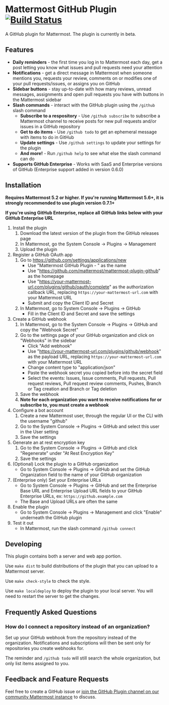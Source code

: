 # Mattermost GitHub Plugin [![Build Status](https://travis-ci.org/mattermost/mattermost-plugin-github.svg?branch=master)](https://travis-ci.org/mattermost/mattermost-plugin-github)

A GitHub plugin for Mattermost. The plugin is currently in beta.

## Features

* __Daily reminders__ - the first time you log in to Mattermost each day, get a post letting you know what issues and pull requests need your attention
* __Notifications__ - get a direct message in Mattermost when someone mentions you, requests your review, comments on or modifies one of your pull requests/issues, or assigns you on GitHub
* __Sidebar buttons__ - stay up-to-date with how many reviews, unread messages, assignments and open pull requests you have with buttons in the Mattermost sidebar
* __Slash commands__ - interact with the GitHub plugin using the `/github` slash command
    * __Subscribe to a respository__ - Use `/github subscribe` to subscribe a Mattermost channel to receive posts for new pull requests and/or issues in a GitHub repository
    * __Get to do items__ - Use `/github todo` to get an ephemeral message with items to do in GitHub
    * __Update settings__ - Use `/github settings` to update your settings for the plugin
    * __And more!__ - Run `/github help` to see what else the slash command can do
* __Supports GitHub Enterprise__ - Works with SaaS and Enterprise versions of GitHub (Enterprise support added in version 0.6.0)

## Installation

__Requires Mattermost 5.2 or higher. If you're running Mattermost 5.6+, it is strongly recommended to use plugin version 0.7.1+__

__If you're using GitHub Enterprise, replace all GitHub links below with your GitHub Enterprise URL__

1. Install the plugin
    1. Download the latest version of the plugin from the GitHub releases page
    2. In Mattermost, go the System Console -> Plugins -> Management
    3. Upload the plugin
2. Register a GitHub OAuth app
    1. Go to https://github.com/settings/applications/new
        * Use "Mattermost GitHub Plugin - <your company name>" as the name
        * Use "https://github.com/mattermost/mattermost-plugin-github" as the homepage
        * Use "https://your-mattermost-url.com/plugins/github/oauth/complete" as the authorization callback URL, replacing `https://your-mattermost-url.com` with your Mattermost URL
        * Submit and copy the Client ID and Secret
    2. In Mattermost, go to System Console -> Plugins -> GitHub
        * Fill in the Client ID and Secret and save the settings
3. Create a GitHub webhook
    1. In Mattermost, go to the System Console -> Plugins -> GitHub and copy the "Webhook Secret"
    2. Go to the settings page of your GitHub organization and click on "Webhooks" in the sidebar
        * Click "Add webhook"
        * Use "https://your-mattermost-url.com/plugins/github/webhook" as the payload URL, replacing `https://your-mattermost-url.com` with your Mattermost URL
        * Change content type to "application/json"
        * Paste the webhook secret you copied before into the secret field
        * Select the events: Issues, Issue comments, Pull requests, Pull request reviews, Pull request review comments, Pushes, Branch or Tag creation and Branch or Tag deletion
    3. Save the webhook
    4. __Note for each organization you want to receive notifications for or subscribe to, you must create a webhook__
4. Configure a bot account
    1. Create a new Mattermost user, through the regular UI or the CLI with the username "github"
    2. Go to the System Console -> Plugins -> GitHub and select this user in the User setting
    3. Save the settings
4. Generate an at rest encryption key
    1. Go to the System Console -> Plugins -> GitHub and click "Regenerate" under "At Rest Encryption Key"
    2. Save the settings
4. (Optional) Lock the plugin to a GitHub organization
    * Go to System Console -> Plugins -> GitHub and set the GitHub Organization field to the name of your GitHub organization
4. (Enterprise only) Set your Enterprise URLs
    * Go to System Console -> Plugins -> GitHub and set the Enterprise Base URL and Enterprise Upload URL fields to your GitHub Enterprise URLs, ex: `https://github.example.com`
    * The Base and Upload URLs are often the same
5. Enable the plugin
    * Go to System Console -> Plugins -> Management and click "Enable" underneath the GitHub plugin
6. Test it out
    * In Mattermost, run the slash command `/github connect`

## Developing 

This plugin contains both a server and web app portion.

Use `make dist` to build distributions of the plugin that you can upload to a Mattermost server.

Use `make check-style` to check the style.

Use `make localdeploy` to deploy the plugin to your local server. You will need to restart the server to get the changes.

## Frequently Asked Questions

### How do I connect a repository instead of an organization?

Set up your GitHub webhook from the repository instead of the organization. Notifications and subscriptions will then be sent only for repositories you create webhooks for.

The reminder and `/github todo` will still search the whole organization, but only list items assigned to you.

## Feedback and Feature Requests

Feel free to create a GitHub issue or [join the GitHub Plugin channel on our community Mattermost instance](https://pre-release.mattermost.com/core/channels/github-plugin) to discuss.
